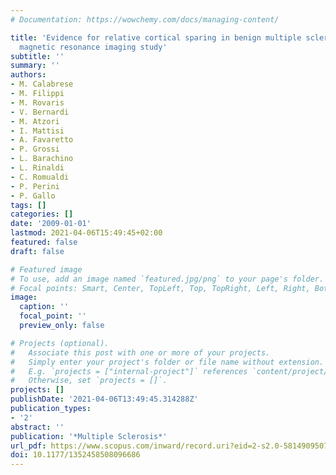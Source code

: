 ```yaml
---
# Documentation: https://wowchemy.com/docs/managing-content/

title: 'Evidence for relative cortical sparing in benign multiple sclerosis: A longitudinal
  magnetic resonance imaging study'
subtitle: ''
summary: ''
authors:
- M. Calabrese
- M. Filippi
- M. Rovaris
- V. Bernardi
- M. Atzori
- I. Mattisi
- A. Favaretto
- P. Grossi
- L. Barachino
- L. Rinaldi
- C. Romualdi
- P. Perini
- P. Gallo
tags: []
categories: []
date: '2009-01-01'
lastmod: 2021-04-06T15:49:45+02:00
featured: false
draft: false

# Featured image
# To use, add an image named `featured.jpg/png` to your page's folder.
# Focal points: Smart, Center, TopLeft, Top, TopRight, Left, Right, BottomLeft, Bottom, BottomRight.
image:
  caption: ''
  focal_point: ''
  preview_only: false

# Projects (optional).
#   Associate this post with one or more of your projects.
#   Simply enter your project's folder or file name without extension.
#   E.g. `projects = ["internal-project"]` references `content/project/deep-learning/index.md`.
#   Otherwise, set `projects = []`.
projects: []
publishDate: '2021-04-06T13:49:45.314288Z'
publication_types:
- '2'
abstract: ''
publication: '*Multiple Sclerosis*'
url_pdf: https://www.scopus.com/inward/record.uri?eid=2-s2.0-58149095079&doi=10.1177%2f1352458508096686&partnerID=40&md5=108ae826e32b0f75c9bb16afa1739609
doi: 10.1177/1352458508096686
---
```

